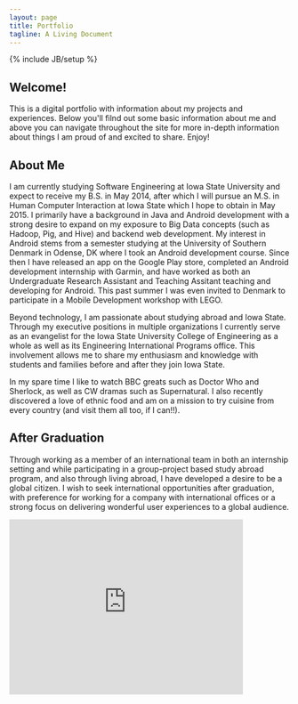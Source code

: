 ```yaml
---
layout: page
title: Portfolio
tagline: A Living Document
---
```

{% include JB/setup %}

## Welcome!

This is a digital portfolio with information about my projects and experiences. Below you'll filnd out some basic information about me and above you can navigate throughout the site for more in-depth information about things I am proud of and excited to share. Enjoy!

## About Me
I am currently studying Software Engineering at Iowa State University and expect to receive my B.S. in May 2014, after which I will pursue an M.S. in Human Computer Interaction at Iowa State which I hope to obtain in May 2015. I primarily have a background in Java and Android development with a strong desire to expand on my exposure to Big Data concepts (such as Hadoop, Pig, and Hive) and backend web development. My interest in Android stems from a semester studying at the University of Southern Denmark in Odense, DK where I took an Android development course. Since then I have released an app on the Google Play store, completed an Android development internship with Garmin, and have worked as both an Undergraduate Research Assistant and Teaching Assitant teaching and developing for Android. This past summer I was even invited to Denmark to participate in a Mobile Development workshop with LEGO.

Beyond technology, I am passionate about studying abroad and Iowa State. Through my executive positions in multiple organizations I currently serve as an evangelist for the Iowa State University College of Engineering as a whole as well as its Engineering International Programs office. This involvement allows me to share my enthusiasm and knowledge with students and families before and after they join Iowa State.

In my spare time I like to watch BBC greats such as Doctor Who and Sherlock, as well as CW dramas such as Supernatural. I also recently discovered a love of ethnic food and am on a mission to try cuisine from every country (and visit them all too, if I can!!).
    
## After Graduation
Through working as a member of an international team in both an internship setting and while participating in a group-project based study abroad program, and also through living abroad, I have developed a desire to be a global citizen. I wish to seek international opportunities after graduation, with preference for working for a company with international offices or a strong focus on delivering wonderful user experiences to a global audience.


<iframe width="420" height="315" src="https://www.youtube.com/embed/hQX-A7PFAGE?feature=player_embedded"
    frameborder="0" allowfullscreen="allowfullscreen">  </iframe>